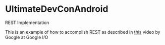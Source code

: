 UltimateDevConAndroid
=====================

REST Implementation

This is an example of how to accomplish REST as described in [this](http://www.youtube.com/watch?v=xHXn3Kg2IQE) video by Google at Google I/O
